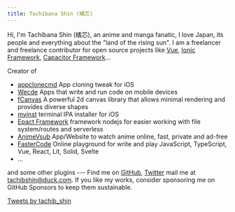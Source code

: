 ```yaml
---
title: Tachibana Shin (橘芯)
---
```


<ClientOnly>
  <Plum/>
</ClientOnly>

Hi, I'm Tachibana Shin (橘芯), an anime and manga fanatic, I love Japan, its people and everything about the "land of the rising sun". I am a freelancer and freelance contributor for open source projects like [Vue](https://github.com/vuejs), [Ionic Framework](https://github.com/ionic-team/ionic-framework), [Capacitor Framework](https://github.com/capacitor-community)...

Creator of
- [appclonecmd](https://github.com/tachibana-shin/app-clone-command) App cloning tweak for iOS
- [Wecde](https://github.com/wecde/wecde) Apps that write and run code on mobile devices
- [fCanvas](https://github.com/fcanvas/fcanvas) A powerful 2d canvas library that allows minimal rendering and provides diverse shapes
- [myinst](https://github.com/tachibana-shin/my-installer) terminal IPA installer for iOS
- [Epact Framework](https://github.com/tachibana-shin/epact) framework nodejs for easier working with file system/routes and serverless
- [AnimeVsub](https://github.com/anime-vsub) App/Website to watch anime online, fast, private and ad-free
- [FasterCode](https://github.com/fastercodee) Online playground for write and play JavaScript, TypeScript, Vue, React, Lit, Solid, Svelte
- ...

and some other plugins --- Find me on [GitHub](https://github.com/tachibana-shin), [Twitter](https://www.twitter.com/tachib_shin) mail me at [tachibshin@duck.com](mailto:tachibshin@duck.com). If you like my works, consider sponsoring me on GitHub Sponsors to keep them sustainable.

<a class="twitter-timeline" data-theme="dark" href="https://twitter.com/tachib_shin?ref_src=twsrc%5Etfw">Tweets by tachib_shin</a>
<component is="script" async src="https://platform.twitter.com/widgets.js" charset="utf-8" />

